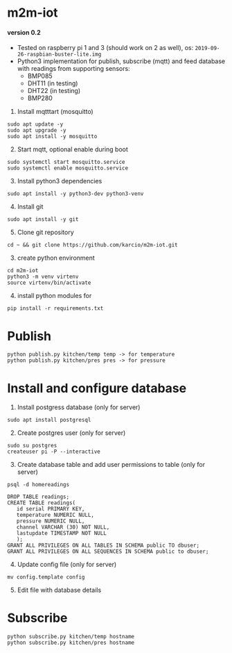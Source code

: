 # m2m-iot 
#### version 0.2
* Tested on raspberry pi 1 and 3 (should work on 2 as well), os: `2019-09-26-raspbian-buster-lite.img`
* Python3 implementation for publish, subscribe (mqtt) and feed database with readings from supporting sensors:
   - BMP085
   - DHT11 (in testing)
   - DHT22 (in testing)
   - BMP280 
1. Install mqtttart (mosquitto)
```
sudo apt update -y 
sudo apt upgrade -y 
sudo apt install -y mosquitto 
```
2. Start mqtt, optional enable during boot
```
sudo systemctl start mosquitto.service
sudo systemctl enable mosquitto.service
```
3. Install python3 dependencies 
```
sudo apt install -y python3-dev python3-venv
```
4. Install git 
```
sudo apt install -y git
```
5. Clone git repository

```
cd ~ && git clone https://github.com/karcio/m2m-iot.git
```
3. create python environment

```
cd m2m-iot
python3 -m venv virtenv
source virtenv/bin/activate
```
4. install python modules for
```
pip install -r requirements.txt
```
# Publish
```
python publish.py kitchen/temp temp -> for temperature
python publish.py kitchen/pres pres -> for pressure
```
# Install and configure database
1. Install postgress database (only for server)
```
sudo apt install postgresql
```
2. Create postgres user (only for server)
```
sudo su postgres
createuser pi -P --interactive
```
3. Create database table and add user permissions to table (only for server)
```
psql -d homereadings

DROP TABLE readings;
CREATE TABLE readings(
   id serial PRIMARY KEY,
   temperature NUMERIC NULL,
   pressure NUMERIC NULL,
   channel VARCHAR (30) NOT NULL,
   lastupdate TIMESTAMP NOT NULL
   );
GRANT ALL PRIVILEGES ON ALL TABLES IN SCHEMA public TO dbuser;
GRANT ALL PRIVILEGES ON ALL SEQUENCES IN SCHEMA public to dbuser;
```
4. Update config file (only for server)

```
mv config.template config
```
5. Edit file with database details
# Subscribe
```
python subscribe.py kitchen/temp hostname
python subscribe.py kitchen/pres hostname
```